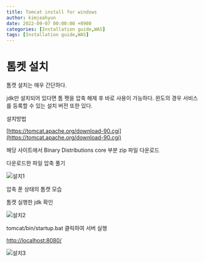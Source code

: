 ```yaml
---
title: Tomcat install for windows
author: kimjeahyun
date: 2022-09-07 00:00:00 +0900
categories: [Installation guide,WAS]
tags: [Installation guide,WAS]
---
```


# 톰켓 설치

톰캣 설치는 매우 간단하다. 


jdk만 설치되어 있다면 톰 펫을 압축 해제 후 바로 사용이 가능하다.
윈도의 경우 서비스를 등록할 수 있는 설치 버전 또한 있다. 


설치방법

[https://tomcat.apache.org/download-90.cgi](https://tomcat.apache.org/download-90.cgi)


해당 사이트에서 
Binary Distributions core 부분 zip 파일 다운로드

다운로드한 파일 압축 풀기


![설치1](../../img/install/tomcat/install1.png)

압축 푼 상태의 톰캣 모습

톰캣 실행한 jdk 확인

![설치2](../../img/install/tomcat/install2.png)


tomcat/bin/startup.bat 클릭하여 서버 실행

​[http://localhost:8080/](http://localhost:8080/)

![설치3](../../img/install/tomcat/install3.png)